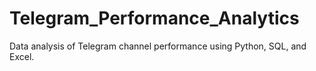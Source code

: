 # Telegram_Performance_Analytics
Data analysis of Telegram channel performance using Python, SQL, and Excel.
